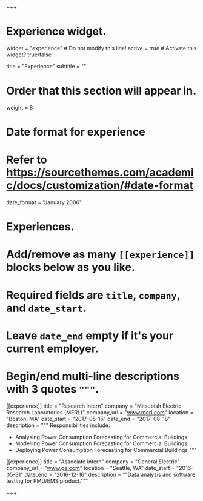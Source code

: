 +++
# Experience widget.
widget = "experience"  # Do not modify this line!
active = true  # Activate this widget? true/false

title = "Experience"
subtitle = ""

# Order that this section will appear in.
weight = 8

# Date format for experience
#   Refer to https://sourcethemes.com/academic/docs/customization/#date-format
date_format = "January 2006"

# Experiences.
#   Add/remove as many `[[experience]]` blocks below as you like.
#   Required fields are `title`, `company`, and `date_start`.
#   Leave `date_end` empty if it's your current employer.
#   Begin/end multi-line descriptions with 3 quotes `"""`.
[[experience]]
  title = "Research Intern"
  company = "Mitsubish Electric Research Laboratories (MERL)"
  company_url = "www.merl.com"
  location = "Boston, MA"
  date_start = "2017-05-15"
  date_end = "2017-08-18"
  description = """
  Responsibilities include:
  
  * Analysing  Power Consumption Forecasting for Commercial Buildings
  * Modelling  Power Consumption Forecasting for Commercial Buildings
  * Deploying  Power Consumption Forecasting for Commercial Buildings
  """

[[experience]]
  title = "Associate Intern"
  company = "General Electric"
  company_url = "www.ge.com"
  location = "Seattle, WA"
  date_start = "2016-05-31"
  date_end = "2016-12-16"
  description = ""Data analysis and software testing for PMU/EMS product."""

+++
